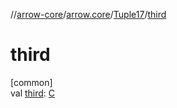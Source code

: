 //[arrow-core](../../../index.md)/[arrow.core](../index.md)/[Tuple17](index.md)/[third](third.md)

# third

[common]\
val [third](third.md): [C](index.md)

